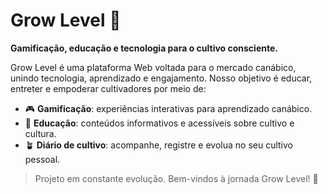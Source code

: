# Grow Level 🌱

**Gamificação, educação e tecnologia para o cultivo consciente.**

Grow Level é uma plataforma Web voltada para o mercado canábico, unindo tecnologia, aprendizado e engajamento. Nosso objetivo é educar, entreter e empoderar cultivadores por meio de:

- 🎮 **Gamificação**: experiências interativas para aprendizado canábico.  
- 📘 **Educação**: conteúdos informativos e acessíveis sobre cultivo e cultura.  
- 🪴 **Diário de cultivo**: acompanhe, registre e evolua no seu cultivo pessoal.  

> Projeto em constante evolução. Bem-vindos à jornada Grow Level! 🚀
